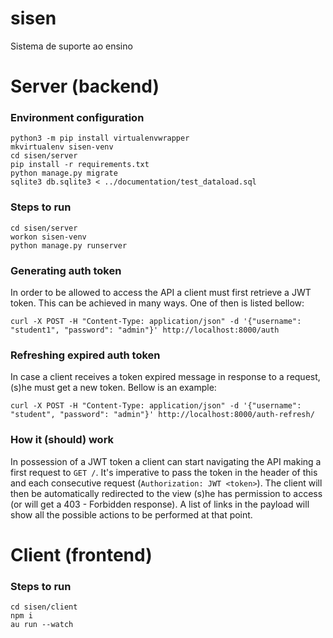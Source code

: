 # sisen
Sistema de suporte ao ensino

# Server (backend)

### Environment configuration
```
python3 -m pip install virtualenvwrapper
mkvirtualenv sisen-venv
cd sisen/server
pip install -r requirements.txt
python manage.py migrate
sqlite3 db.sqlite3 < ../documentation/test_dataload.sql
```

### Steps to run
```
cd sisen/server
workon sisen-venv
python manage.py runserver
```

### Generating auth token
In order to be allowed to access the API a client must first retrieve a JWT token. This can be achieved in many ways. One of then is listed bellow:

`curl -X POST -H "Content-Type: application/json" -d '{"username": "student1", "password": "admin"}' http://localhost:8000/auth`

### Refreshing expired auth token
In case a client receives a token expired message in response to a request, (s)he must get a new token. Bellow is an example:

`curl -X POST -H "Content-Type: application/json" -d '{"username": "student", "password": "admin"}' http://localhost:8000/auth-refresh/`

### How it (should) work
In possession of a JWT token a client can start navigating the API making a first request to `GET /`. It's imperative to pass the token in the header of this and each consecutive request (`Authorization: JWT <token>`). The client will then be automatically redirected to the view (s)he has permission to access (or will get a 403 - Forbidden response). A list of links in the payload will show all the possible actions to be performed at that point.

# Client (frontend)

### Steps to run
```
cd sisen/client
npm i
au run --watch
```
